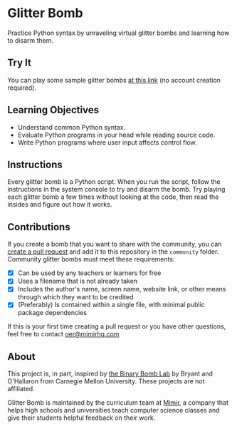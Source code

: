 # Glitter Bomb

Practice Python syntax by unraveling virtual glitter bombs and learning how to disarm them.

## Try It

You can play some sample glitter bombs [at this link](https://repl.it/@vingkan/glitterbombpython) (no account creation required).

## Learning Objectives

- Understand common Python syntax.
- Evaluate Python programs in your head while reading source code.
- Write Python programs where user input affects control flow.

## Instructions

Every glitter bomb is a Python script. When you run the script, follow the instructions in the system console to try and disarm the bomb. Try playing each glitter bomb a few times without looking at the code, then read the insides and figure out how it works.

## Contributions

If you create a bomb that you want to share with the community, you can [create a pull request](https://help.github.com/articles/creating-a-pull-request/) and add it to this repository in the `community` folder. Community glitter bombs must meet these requirements:

- [x] Can be used by any teachers or learners for free
- [x] Uses a filename that is not already taken
- [x] Includes the author's name, screen name, website link, or other means through which they want to be credited
- [x] (Preferably) Is contained within a single file, with minimal public package dependencies

If this is your first time creating a pull request or you have other questions, feel free to contact oer@mimirhq.com

## About

This project is, in part, inspired by [the Binary Bomb Lab](http://csapp.cs.cmu.edu/3e/labs.html) by Bryant and O'Hallaron from Carnegie Mellon University. These projects are not affiliated.

Glitter Bomb is maintained by the curriculum team at [Mimir](https://www.mimirhq.com/), a company that helps high schools and universities teach computer science classes and give their students helpful feedback on their work.
